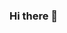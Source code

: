 ### Hi there 👋

<!--
**nayakrahul/nayakrahul** is a ✨ _special_ ✨ repository because its `README.md` (this file) appears on your GitHub profile.

(っ＾▿＾)۶🍸🌟🍺٩(˘◡˘ )
